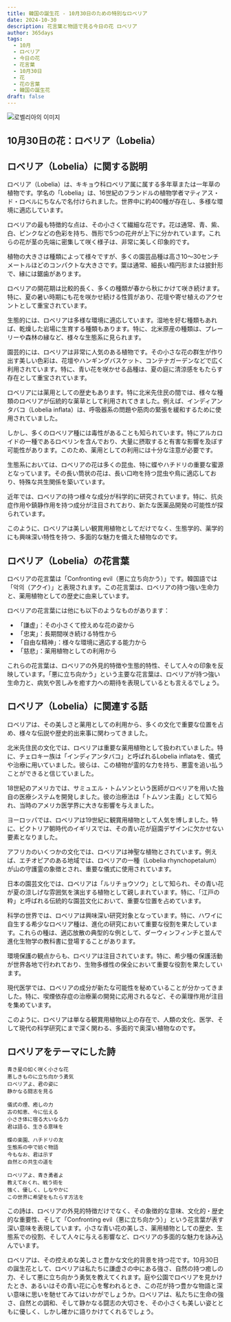 ```yaml
---
title: 韓国の誕生花 - 10月30日のための特別なロベリア
date: 2024-10-30
description: 花言葉と物語で見る今日の花 ロベリア
author: 365days
tags:
  - 10月
  - ロベリア
  - 今日の花
  - 花言葉
  - 10月30日
  - 花
  - 花の言葉
  - 韓国の誕生花
draft: false
---
```



![로벨리아의 이미지](https://cdn.pixabay.com/photo/2017/06/05/16/17/praise-lien-2374492_1280.jpg#center)


## 10月30日の花：ロベリア（Lobelia）

## ロベリア（Lobelia）に関する説明

ロベリア（Lobelia）は、キキョウ科ロベリア属に属する多年草または一年草の植物です。学名の「Lobelia」は、16世紀のフランドルの植物学者マティアス・ド・ロベルにちなんで名付けられました。世界中に約400種が存在し、多様な環境に適応しています。

ロベリアの最も特徴的な点は、その小さくて繊細な花です。花は通常、青、紫、白、ピンクなどの色彩を持ち、唇形で5つの花弁が上下に分かれています。これらの花が茎の先端に密集して咲く様子は、非常に美しく印象的です。

植物の大きさは種類によって様々ですが、多くの園芸品種は高さ10〜30センチメートルほどのコンパクトな大きさです。葉は通常、細長い楕円形または披針形で、縁には鋸歯があります。

ロベリアの開花期は比較的長く、多くの種類が春から秋にかけて咲き続けます。特に、夏の暑い時期にも花を咲かせ続ける性質があり、花壇や寄せ植えのアクセントとして重宝されています。

生態的には、ロベリアは多様な環境に適応しています。湿地を好む種類もあれば、乾燥した岩場に生育する種類もあります。特に、北米原産の種類は、プレーリーや森林の縁など、様々な生態系に見られます。

園芸的には、ロベリアは非常に人気のある植物です。その小さな花の群生が作り出す美しい色彩は、花壇やハンギングバスケット、コンテナガーデンなどで広く利用されています。特に、青い花を咲かせる品種は、夏の庭に清涼感をもたらす存在として重宝されています。

ロベリアには薬用としての歴史もあります。特に北米先住民の間では、様々な種類のロベリアが伝統的な薬草として利用されてきました。例えば、インディアンタバコ（Lobelia inflata）は、呼吸器系の問題や筋肉の緊張を緩和するために使用されていました。

しかし、多くのロベリア種には毒性があることも知られています。特にアルカロイドの一種であるロベリンを含んでおり、大量に摂取すると有害な影響を及ぼす可能性があります。このため、薬用としての利用には十分な注意が必要です。

生態系においては、ロベリアの花は多くの昆虫、特に蝶やハチドリの重要な蜜源となっています。その長い筒状の花は、長い口吻を持つ昆虫や鳥に適応しており、特殊な共生関係を築いています。

近年では、ロベリアの持つ様々な成分が科学的に研究されています。特に、抗炎症作用や鎮静作用を持つ成分が注目されており、新たな医薬品開発の可能性が探られています。

このように、ロベリアは美しい観賞用植物としてだけでなく、生態学的、薬学的にも興味深い特性を持つ、多面的な魅力を備えた植物なのです。

## ロベリア（Lobelia）の花言葉

ロベリアの花言葉は「Confronting evil（悪に立ち向かう）」です。韓国語では「악의（アクイ）」と表現されます。この花言葉は、ロベリアの持つ強い生命力と、薬用植物としての歴史に由来しています。

ロベリアの花言葉には他にも以下のようなものがあります：

- 「謙虚」：その小さくて控えめな花の姿から
- 「忠実」：長期間咲き続ける特性から
- 「自由な精神」：様々な環境に適応する能力から
- 「慈悲」：薬用植物としての利用から

これらの花言葉は、ロベリアの外見的特徴や生態的特性、そして人々の印象を反映しています。「悪に立ち向かう」という主要な花言葉は、ロベリアが持つ強い生命力と、病気や苦しみを癒す力への期待を表現しているとも言えるでしょう。

## ロベリア（Lobelia）に関連する話

ロベリアは、その美しさと薬用としての利用から、多くの文化で重要な位置を占め、様々な伝説や歴史的出来事に関わってきました。

北米先住民の文化では、ロベリアは重要な薬用植物として扱われていました。特に、チェロキー族は「インディアンタバコ」と呼ばれるLobelia inflataを、儀式や治療に用いていました。彼らは、この植物が霊的な力を持ち、悪霊を追い払うことができると信じていました。

18世紀のアメリカでは、サミュエル・トムソンという医師がロベリアを用いた独自の医療システムを開発しました。彼の治療法は「トムソン主義」として知られ、当時のアメリカ医学界に大きな影響を与えました。

ヨーロッパでは、ロベリアは19世紀に観賞用植物として人気を博しました。特に、ビクトリア朝時代のイギリスでは、その青い花が庭園デザインに欠かせない要素となりました。

アフリカのいくつかの文化では、ロベリアは神聖な植物とされています。例えば、エチオピアのある地域では、ロベリアの一種（Lobelia rhynchopetalum）が山の守護霊の象徴とされ、重要な儀式に使用されています。

日本の園芸文化では、ロベリアは「ルリチョウソウ」として知られ、その青い花が夏の涼しげな雰囲気を演出する植物として親しまれています。特に、「江戸の粋」と呼ばれる伝統的な園芸文化において、重要な位置を占めています。

科学の世界では、ロベリアは興味深い研究対象となっています。特に、ハワイに自生する希少なロベリア種は、進化の研究において重要な役割を果たしています。これらの種は、適応放散の典型的な例として、ダーウィンフィンチと並んで進化生物学の教科書に登場することがあります。

環境保護の観点からも、ロベリアは注目されています。特に、希少種の保護活動が世界各地で行われており、生物多様性の保全において重要な役割を果たしています。

現代医学では、ロベリアの成分が新たな可能性を秘めていることが分かってきました。特に、喫煙依存症の治療薬の開発に応用されるなど、その薬理作用が注目を集めています。

このように、ロベリアは単なる観賞用植物以上の存在で、人類の文化、医学、そして現代の科学研究にまで深く関わる、多面的で奥深い植物なのです。

## ロベリアをテーマにした詩

```
青き星の如く咲く小さな花
悪しきものに立ち向かう勇気
ロベリアよ、君の姿に
静かなる闘志を見る

儀式の煙、癒しの力
古の知恵、今に伝える
小さき体に宿る大いなる力
君は語る、生きる意味を

蝶の楽園、ハチドリの友
生態系の中で紡ぐ物語
今もなお、君は示す
自然との共生の道を

ロベリアよ、青き勇者よ
教えておくれ、戦う術を
強く、優しく、しなやかに
この世界に希望をもたらす方法を
```

この詩は、ロベリアの外見的特徴だけでなく、その象徴的な意味、文化的・歴史的な重要性、そして「Confronting evil（悪に立ち向かう）」という花言葉が表す深い意味を表現しています。小さな青い花の美しさ、薬用植物としての歴史、生態系での役割、そして人々に与える影響など、ロベリアの多面的な魅力を詠み込んでいます。

ロベリアは、その控えめな美しさと豊かな文化的背景を持つ花です。10月30日の誕生花として、ロベリアは私たちに謙虚さの中にある強さ、自然の持つ癒しの力、そして悪に立ち向かう勇気を教えてくれます。庭や公園でロベリアを見かけたとき、あるいはその青い花に心を奪われるとき、この花が持つ豊かな物語と深い意味に思いを馳せてみてはいかがでしょうか。ロベリアは、私たちに生命の強さ、自然との調和、そして静かなる闘志の大切さを、その小さくも美しい姿とともに優しく、しかし確かに語りかけてくれるでしょう。


